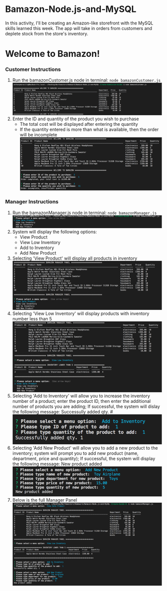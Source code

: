 # Bamazon-Node.js-and-MySQL
In this activity, I'll be creating an Amazon-like storefront with the MySQL skills learned this week. The app will take in orders from customers and deplete stock from the store's inventory.

# Welcome to Bamazon!

### Customer Instructions
1. Run the bamazonCustomer.js node in terminal: `node bamazonCustomer.js`
    ![Step1](/assets/Images/Step1.png)
2. Enter the ID and quantity of the product you wish to purchase
    * The total cost will be displayed after entering the quantity
    * If the quantity entered is more than what is available, then the order will be incomplete
        ![step2a](/assets/Images/step2.png)

### Manager Instructions
1. Run the bamazonManager.js node in terminal: `node bamazonManager.js`
    ![mgrstep1](/assets/Images/mgrstep1.png)
2. System will display the following options:
    * View Product
    * View Low Inventory
    * Add to Inventory
    * Add New Product
3. Selecting 'View Product' will display all products in inventory
    ![mgrstep2](/assets/Images/mgrstep2.png)
4. Selecting 'View Low Inventory' will display products with inventory number less than 5
    ![mgrstep3](/assets/Images/mgrstep3.png)
5. Selecting 'Add to Inventory' will allow you to increase the inventory number of a product; enter the product ID, then enter the additional number of products you are adding; If successful, the system will dislay the following message: Successully added qty. #
    ![mgrstep4](/assets/Images/mgrstep4.png)
6. Selecting 'Add New Product' will allow you to add a new product to the inventory; system will prompt you to add new product (name, department, price and quantity); If successful, the system will display the following message: New product added
    ![mgrstep5](/assets/Images/mgrstep5.png)
7. Below is the full Manager Panel
    ![mgrstep6](/assets/Images/mgrstep6.png)

